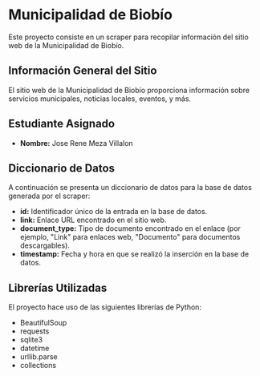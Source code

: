 # Municipalidad de Biobío

Este proyecto consiste en un scraper para recopilar información del sitio web de la Municipalidad de Biobío.

## Información General del Sitio

El sitio web de la Municipalidad de Biobío proporciona información sobre servicios municipales, noticias locales, eventos, y más.

## Estudiante Asignado

- **Nombre:** Jose Rene Meza Villalon

## Diccionario de Datos

A continuación se presenta un diccionario de datos para la base de datos generada por el scraper:

- **id:** Identificador único de la entrada en la base de datos.
- **link:** Enlace URL encontrado en el sitio web.
- **document_type:** Tipo de documento encontrado en el enlace (por ejemplo, "Link" para enlaces web, "Documento" para documentos descargables).
- **timestamp:** Fecha y hora en que se realizó la inserción en la base de datos.

## Librerías Utilizadas

El proyecto hace uso de las siguientes librerías de Python:

- BeautifulSoup
- requests
- sqlite3
- datetime
- urllib.parse
- collections
